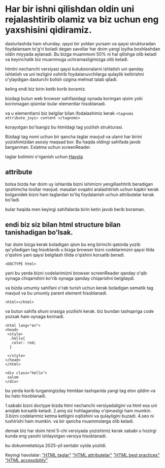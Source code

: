 # Har bir ishni qilishdan oldin uni rejalashtirib  olamiz va biz uchun eng yaxshisini qidiramiz.

dasturlashda ham shunday. qaysi bir yoldan yursam va qaysi strukturadan foydalansam to'g'ri boladi degan savollar har doim yangi loyiha boshlashdan oldin miyyada aylanadi. Bu bizga muammoni 50% ni hal qilishga olib keladi va keyinchalik biz muammoga uchramasligimizga olib keladi.


htmlni nechanchi versiyasi qaysi kutubxonalarni ishlatish uni qanday ishlatish va uni tezligini oshirib foydalanuvchilarga qulaylik keltirishni o'ylaydigan dasturchi bolish ozgina mehnat talab qiladi.

keling endi biz birin ketib korib boramiz.

bizdagi butun web browser sahifasidagi oynada koringan qisim yoki korinmagan qisimlar bular elementlar hisoblanadi.

va u elementlarni biz belgilar bilan ifodalashimiz kerak 
```<tagnomi attribute_joyi> content </tagnomi> ```

korayotgan bo'lsangiz bu htmldagi tag yozilish strukturasi.

Bizdagi tag nomi uchun bir qancha taglar mavjud va ularni har birini yozishimizdan asosiy maqsad bor. Bu haqda oldingi sahifada javob berganman. Eslatma uchun screenReader. 

taglar bolimini o'rganish uchun [Havola]()


## attribute
bolsa bizda har doim uy ishlarida bizni ishimizni yengillashtirib beradigan qoshimcha toollar mavjud. masalan ovqatni aralashtirish uchun kapkir kerak bolganidek bizni ham taglardan to'liq foydalanish uchun attributelar kerak bo'ladi.

bular haqida men keyingi sahifalarda birin ketin javob berib boraman.


## endi biz siz bilan html structure bilan tanishadigan bo'lsak.

har doim bizga kerak boladigan qism bu eng birinchi qatorda yozib qo'yiladigan tag hisoblanib u bizga browser bizni codelarimizni qaysi tilda o'qishini yani qaysi belgilash tilida o'qishini korsatib beradi.

```<DOCTYPE html>```

yani bu yerda bizni codelarimizni browser screenReader qanday o'qib oynaga chiqarishini ko'rib oynaga qanday chiqarishni belgilaydi.

va bizda umumiy sahifani o'rab  turish uchun kerak boladigan sematik tag mavjud va bu umumiy parent element hisoblanadi.

```<html></html>```

va butun sahifa shuni orasiga yozilishi kerak.
biz bundan tashqariga code yozsak ham oynaga korinadi.


```<!DOCTYPE html>
<html lang="en">
<head>
 <style>
  .hello{
   color: red;
  }
  
 </style>
</head>
</html>

<div class="hello">
 salom
</div>
```

bu yerda korib turganingizday htmldan tashqarida yangi tag elon qildim va bu hato hisoblanadi. 

1.sababi bizni doctype bizda html nechanchi versiyadaligini va html esa uni aniqlab korsatib ketadi. 
2.aniq siz hohlaganday o'qimasligi ham mumkin.
3.bizni codelarimiz ketma ketligini oqilishini va qulayligini buzadi.
4.seo ni tushirishi ham mumkin.
va bir qancha muammolarga olib keladi.

demak biz har doim html 5-chi versiyada yozishimiz kerak sababi u hozirgi kunda eng yaxshi ishlayotgan versiya hisoblanadi.

bu dokumnetatsiya 2025-yil sentabr oyida yozildi.


Keyingi havolalar:
["HTML taglar"]()
["HTML attributelar"]()
["HTML best practices"]()
["HTML accessibility"]()


